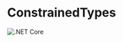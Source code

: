 # ConstrainedTypes
![.NET Core](https://github.com/aggieben/constrainedtypes/workflows/.NET%20Core/badge.svg)
